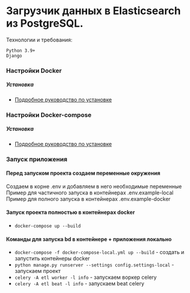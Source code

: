 # Загрузчик данных в Elasticsearch из PostgreSQL.

Технологии и требования:
```
Python 3.9+
Django
```

### Настройки Docker

##### Установка

* [Подробное руководство по установке](https://docs.docker.com/install/linux/docker-ce/ubuntu/)

### Настройки Docker-compose

##### Установка

* [Подробное руководство по установке](https://docs.docker.com/compose/install/)

### Запуск приложения

#### Перед запуском проекта создаем переменные окружения
Создаем в корне .env и добавляем в него необходимые переменные
Пример для частичного запуска в контейнерах .env.example-local
Пример для полного запуска в контейнерах .env.example-docker

#### Запуск проекта полностью в контейнерах docker

* `docker-compose up --build`

#### Команды для запуска bd в контейнере + приложения локально

* `docker-compose -f docker-compose-local.yml up --build` - создать и запустить контейнеры docker
* `python manage.py runserver --settings config.settings-local` - запускаем 
  проект
* `celery -A etl worker -l info` - запускаем воркер celery
* `celery -A etl beat -l info` - запускаем beat celery
